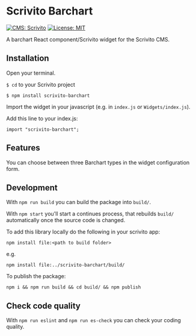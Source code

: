 # Scrivito Barchart
[![CMS: Scrivito](https://img.shields.io/badge/CMS-Scrivito-brightgreen.svg)](https://scrivito.com) [![License: MIT](https://img.shields.io/badge/License-MIT-blue.svg)](https://opensource.org/licenses/MIT)

A barchart React component/Scrivito widget for the Scrivito CMS.

## Installation

Open your terminal.

`$ cd` to your Scrivito project

```
$ npm install scrivito-barchart
```

Import the widget in your javascript (e.g. in `index.js` or `Widgets/index.js`).

Add this line to your index.js:

```
import "scrivito-barchart";
```

## Features
You can choose between three Barchart types in the widget configuration form.

## Development

With `npm run build` you can build the package into `build/`.

With `npm start` you'll start a continues process, that rebuilds `build/` automatically once the source code is changed.

To add this library locally do the following in your scrivito app:

```
npm install file:<path to build folder>
```

e.g.

```
npm install file:../scrivito-barchart/build/
```

To publish the package:

```
npm i && npm run build && cd build/ && npm publish
```

## Check code quality

With `npm run eslint` and `npm run es-check` you can check your coding quality.